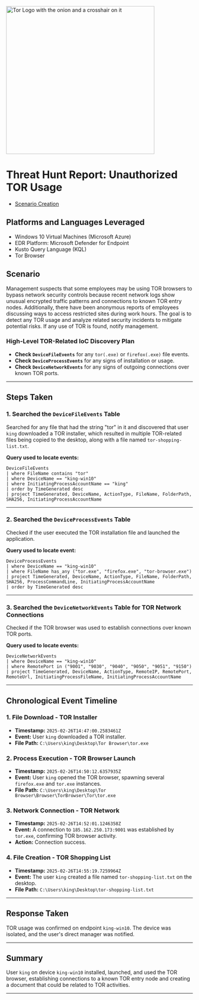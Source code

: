 <img width="400" src="https://github.com/user-attachments/assets/44bac428-01bb-4fe9-9d85-96cba7698bee" alt="Tor Logo with the onion and a crosshair on it"/>

# Threat Hunt Report: Unauthorized TOR Usage
- [Scenario Creation](https://github.com/K-ING-TECH/Threat-Hunt_TOR-Browser/blob/main/Threat-Hunting-Scenario_TOR-Event-Creation.md)

## Platforms and Languages Leveraged
- Windows 10 Virtual Machines (Microsoft Azure)
- EDR Platform: Microsoft Defender for Endpoint
- Kusto Query Language (KQL)
- Tor Browser

##  Scenario

Management suspects that some employees may be using TOR browsers to bypass network security controls because recent network logs show unusual encrypted traffic patterns and connections to known TOR entry nodes. Additionally, there have been anonymous reports of employees discussing ways to access restricted sites during work hours. The goal is to detect any TOR usage and analyze related security incidents to mitigate potential risks. If any use of TOR is found, notify management.

### High-Level TOR-Related IoC Discovery Plan

- **Check `DeviceFileEvents`** for any `tor(.exe)` or `firefox(.exe)` file events.
- **Check `DeviceProcessEvents`** for any signs of installation or usage.
- **Check `DeviceNetworkEvents`** for any signs of outgoing connections over known TOR ports.

---

## Steps Taken

### 1. Searched the `DeviceFileEvents` Table

Searched for any file that had the string "tor" in it and discovered that user `king` downloaded a TOR installer, which resulted in multiple TOR-related files being copied to the desktop, along with a file named `tor-shopping-list.txt`.

**Query used to locate events:**

```kql
DeviceFileEvents
| where FileName contains "tor"
| where DeviceName == "king-win10"
| where InitiatingProcessAccountName == "king"
| order by TimeGenerated desc 
| project TimeGenerated, DeviceName, ActionType, FileName, FolderPath, SHA256, InitiatingProcessAccountName
```

---

### 2. Searched the `DeviceProcessEvents` Table

Checked if the user executed the TOR installation file and launched the application.

**Query used to locate event:**

```kql
DeviceProcessEvents
| where DeviceName == "king-win10"
| where FileName has_any ("tor.exe", "firefox.exe", "tor-browser.exe")
| project TimeGenerated, DeviceName, ActionType, FileName, FolderPath, SHA256, ProcessCommandLine, InitiatingProcessAccountName
| order by TimeGenerated desc
```

---

### 3. Searched the `DeviceNetworkEvents` Table for TOR Network Connections

Checked if the TOR browser was used to establish connections over known TOR ports.

**Query used to locate events:**

```kql
DeviceNetworkEvents
| where DeviceName == "king-win10"
| where RemotePort in ("9001", "9030", "9040", "9050", "9051", "9150")
| project TimeGenerated, DeviceName, ActionType, RemoteIP, RemotePort, RemoteUrl, InitiatingProcessFileName, InitiatingProcessAccountName
```

---

## Chronological Event Timeline

### 1. File Download - TOR Installer
- **Timestamp:** `2025-02-26T14:47:00.2583461Z`
- **Event:** User `king` downloaded a TOR installer.
- **File Path:** `C:\Users\king\Desktop\Tor Browser\tor.exe`

### 2. Process Execution - TOR Browser Launch
- **Timestamp:** `2025-02-26T14:50:12.6357935Z`
- **Event:** User `king` opened the TOR browser, spawning several `firefox.exe` and `tor.exe` instances.
- **File Path:** `C:\Users\king\Desktop\Tor Browser\Browser\TorBrowser\Tor\tor.exe`

### 3. Network Connection - TOR Network
- **Timestamp:** `2025-02-26T14:52:01.1246358Z`
- **Event:** A connection to `185.162.250.173:9001` was established by `tor.exe`, confirming TOR browser activity.
- **Action:** Connection success.

### 4. File Creation - TOR Shopping List
- **Timestamp:** `2025-02-26T14:55:19.7259964Z`
- **Event:** The user `king` created a file named `tor-shopping-list.txt` on the desktop.
- **File Path:** `C:\Users\king\Desktop\tor-shopping-list.txt`

---
## Response Taken

TOR usage was confirmed on endpoint `king-win10`. The device was isolated, and the user's direct manager was notified.

---
## Summary

User `king` on device `king-win10` installed, launched, and used the TOR browser, establishing connections to a known TOR entry node and creating a document that could be related to TOR activities.

---


